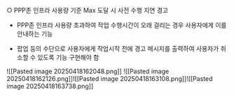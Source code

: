 ○ PPP존 인프라 사용량 기준 Max 도달 시 사전 수행 지연 경고

- PPP존 인프라 사용량 초과하여 작업 수행시간이 오래 걸리는 경우 사용자에게 이를 안내하는 기능

- 팝업 등의 수단으로 사용자에게 작업시작 전에 경고 메시지를 출력하여 사용자가 취소할 수 있도록 기능 구현해야 함


![[Pasted image 20250418162048.png]]
![[Pasted image 20250418162126.png]]![[Pasted image 20250418163108.png]]![[Pasted image 20250418163738.png]]